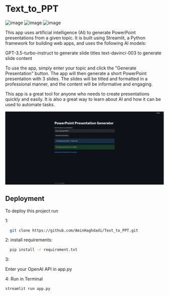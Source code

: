# Text_to_PPT

![image](https://img.shields.io/badge/-LangChain-32CD32?logo=LangChain&logoColor=white&style=for-the-badge)
![image](https://img.shields.io/badge/Streamlit-FF4B4B.svg?style=for-the-badge&logo=Streamlit&logoColor=white)
![image](https://img.shields.io/badge/OpenAI-412991.svg?style=for-the-badge&logo=OpenAI&logoColor=white)

This app uses artificial intelligence (AI) to generate PowerPoint presentations from a given topic. It is built using Streamlit, a Python framework for building web apps, and uses the following AI models:

GPT-3.5-turbo-instruct to generate slide titles
text-davinci-003 to generate slide content

To use the app, simply enter your topic and click the "Generate Presentation" button. The app will then generate a short PowerPoint presentation with 3 slides. The slides will be titled and formatted in a professional manner, and the content will be informative and engaging.

This app is a great tool for anyone who needs to create presentations quickly and easily. It is also a great way to learn about AI and how it can be used to automate tasks.

![Alt text](<Screenshot 2023-10-03 104745.png>)


## Deployment

To deploy this project run

1:
```bash
  git clone https://github.com/AminHaghdadi/Text_to_PPT.git
```
2: install requirements:
```bash
  pip install -r requirement.txt 
```
3:

Enter your OpenAI API in app.py 

4: Run in Terminal
```bash
streamlit run app.py
```
